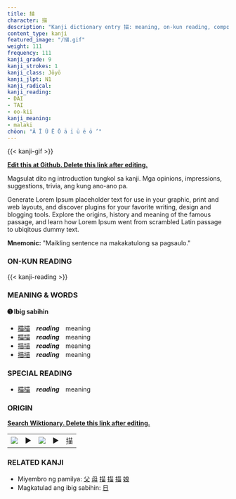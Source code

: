 ```yaml
---
title: 描
character: 描
description: "Kanji dictionary entry 描: meaning, on-kun reading, compounds, origin, related kanji"
content_type: kanji
featured_image: "/描.gif"
weight: 111
frequency: 111
kanji_grade: 9
kanji_strokes: 1
kanji_class: Jōyō
kanji_jlpt: N1
kanji_radical: 
kanji_reading: 
- DAI
- TAI
- oo-kii
kanji_meaning:
- malaki
chōon: "Ā Ī Ū Ē Ō ā ī ū ē ō ’"
---
```

[//]: # (Don't edit the line below. Kanji animated GIF code is automatically generated.)
{{< kanji-gif >}}

[//]: # (Edit below this line.)

**[Edit this at Github. Delete this link after editing.](https://github.com/tim0g/tim/tree/main/content/kanji/描/index.md)**

Magsulat dito ng introduction tungkol sa kanji. Mga opinions, impressions, suggestions, trivia, ang kung ano-ano pa.

Generate Lorem Ipsum placeholder text for use in your graphic, print and web layouts, and discover plugins for your favorite writing, design and blogging tools. Explore the origins, history and meaning of the famous passage, and learn how Lorem Ipsum went from scrambled Latin passage to ubiqitous dummy text.
 
**Mnemonic:** "Maikling sentence na makakatulong sa pagsaulo."

### ON-KUN READING

[//]: # (Don't edit the line below. ON-KUN READING code is automatically generated.)
{{< kanji-reading >}}

### MEANING & WORDS

#### ➊ **Ibig sabihin**
  - [描](../描)[描](../描)　***reading***　meaning
  - [描](../描)[描](../描)　***reading***　meaning
  - [描](../描)[描](../描)　***reading***　meaning
  - [描](../描)[描](../描)　***reading***　meaning

### SPECIAL READING
  - [描](../描)[描](../描)　***reading***　meaning

### ORIGIN

**[Search Wiktionary. Delete this link after editing.](https://wiktionary.org/wiki/描)**
<table class="kanji-table"><tr><td>
<img src="60px-描-bronze.svg.png">
</td><td>▶</td><td>
<img src="60px-描-oracle.svg.png">
</td><td>▶</td>
<td class="kanji-origin">描</td>
</tr></table>

### RELATED KANJI
- Miyembro ng pamilya: [父](../父) [母](../母) [描](../描) [描](../描) [描](../描) [娘](../娘)
- Magkatulad ang ibig sabihin: [日](../日)
